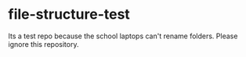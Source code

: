 # file-structure-test
Its a test repo because the school laptops can't rename folders. Please ignore this repository.
